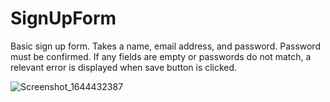 # SignUpForm

Basic sign up form. Takes a name, email address, and password. Password must be confirmed. If any fields are empty or passwords do not match, a relevant error is displayed
when save button is clicked.

![Screenshot_1644432387](https://user-images.githubusercontent.com/89944583/153269311-ded90df2-3b5c-41d5-9546-45d94f88832f.png)
